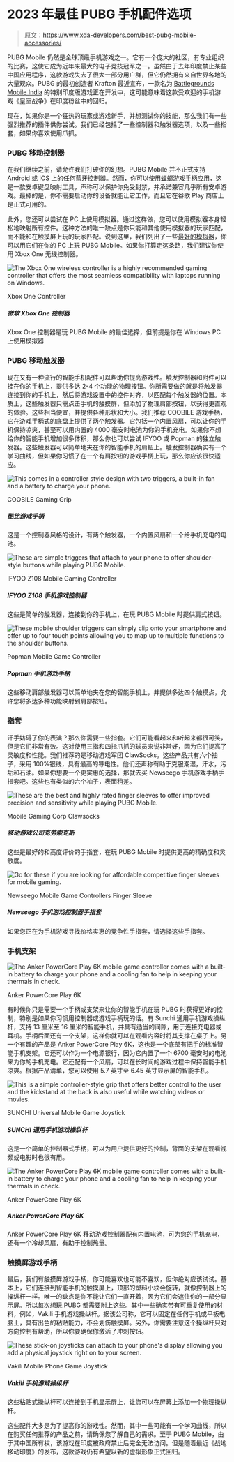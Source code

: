# 2023 年最佳 PUBG 手机配件选项

> 原文：<https://www.xda-developers.com/best-pubg-mobile-accessories/>

PUBG Mobile 仍然是全球顶级手机游戏之一。它有一个庞大的社区，有专业组织的比赛，这使它成为近年来最大的电子竞技冠军之一。虽然由于去年印度禁止某些中国应用程序，这款游戏失去了很大一部分用户群，但它仍然拥有来自世界各地的大量观众。PUBG 的最初创造者 Krafton 最近宣布，一款名为 [Battlegrounds Mobile India](https://www.xda-developers.com/battlegrounds-mobile-india-teaser/) 的特别印度版游戏正在开发中，这可能意味着这款受欢迎的手机游戏《皇室战争》在印度粉丝中的回归。

现在，如果你是一个狂热的玩家或游戏新手，并想测试你的技能，那么我们有一些强烈推荐的插件供你尝试。我们已经包括了一些控制器和触发器选项，以及一些指套，如果你喜欢使用爪抓。

### PUBG 移动控制器

在我们继续之前，请允许我们打破你的幻想。PUBG Mobile 并不正式支持 Android 或 iOS 上的任何蓝牙控制器。然而，你可以使用[螳螂游戏手柄应用，](https://www.xda-developers.com/mantis-gamepad-keymapper-app/)这是一款安卓键盘映射工具，声称可以保护你免受封禁，并承诺兼容几乎所有安卓游戏。最棒的是，你不需要启动你的设备就能让它工作，而且它在谷歌 Play 商店上是正式可用的。

此外，您还可以尝试在 PC 上使用模拟器。通过这样做，您可以使用模拟器本身轻松地映射所有控件。这种方法的唯一缺点是你只能和其他使用模拟器的玩家匹配，而不能和在触摸屏上玩的玩家匹配。说到这里，我们列出了一些[最好的模拟器](https://www.xda-developers.com/pubg-mobile-emulator/)，你可以用它们在你的 PC 上玩 PUBG Mobile。如果你打算走这条路，我们建议你使用 Xbox One 无线控制器。

 <picture>![The Xbox One wireless controller is a highly recommended gaming controller that offers the most seamless compatibility with laptops running on Windows.](img/256b20d179b88ba42cba58ae6ff91c39.png)</picture> 

Xbox One Controller

##### 微软 Xbox One 控制器

Xbox One 控制器是玩 PUBG Mobile 的最佳选择，但前提是你在 Windows PC 上使用模拟器

### PUBG 移动触发器

现在又有一种流行的智能手机配件可以帮助你提高游戏性。触发控制器和附件可以挂在你的手机上，提供多达 2-4 个功能的物理按钮。你所需要做的就是将触发器连接到你的手机上，然后将游戏设置中的控件对齐，以匹配每个触发器的位置。本质上，这些触发器只需点击手机的触摸屏，但添加了物理肩部按钮，以获得更直观的体验。这些相当便宜，并提供各种形状和大小。我们推荐 COOBILE 游戏手柄，它在游戏手柄式的底盘上提供了两个触发器。它包括一个内置风扇，可以让你的手机保持凉爽，甚至可以用内置的 4000 毫安时电池为你的手机充电。如果你不想给你的智能手机增加很多体积，那么你也可以尝试 IFYOO 或 Popman 的独立触发器。这些触发器可以简单地夹在你的智能手机的肩钮上。触发控制器确实有一个学习曲线，但如果你习惯了在一个有肩按钮的游戏手柄上玩，那么你应该很快适应。

 <picture>![This comes in a controller style design with two triggers, a built-in fan and a battery to charge your phone.](img/8f3b26b04f06b414c5df250ba0f54cb1.png)</picture> 

COOBILE Gaming Grip

##### 酷比游戏手柄

这是一个控制器风格的设计，有两个触发器，一个内置风扇和一个给手机充电的电池。

 <picture>![These are simple triggers that attach to your phone to offer shoulder-style buttons while playing PUBG Mobile.](img/d5a1094ec17b06531a5fe5793e9d8191.png)</picture> 

IFYOO Z108 Mobile Gaming Controller

##### IFYOO Z108 手机游戏控制器

这些是简单的触发器，连接到你的手机上，在玩 PUBG Mobile 时提供肩式按钮。

 <picture>![These mobile shoulder triggers can simply clip onto your smartphone and offer up to four touch points allowing you to map up to multiple functions to the shoulder buttons.](img/a40de49ba0d2345b127914409157664f.png)</picture> 

Popman Mobile Game Controller

##### Popman 手机游戏手柄

这些移动肩部触发器可以简单地夹在您的智能手机上，并提供多达四个触摸点，允许您将多达多种功能映射到肩部按钮。

### 指套

汗手妨碍了你的表演？那么你需要一些指套。它们可能看起来和听起来都很可笑，但是它们非常有效。这对使用三指和四指爪抓的球员来说非常好，因为它们提高了灵敏度和性能。我们推荐的是移动游戏军团 ClawSocks。这些产品共有六个袖子，采用 100%银线，具有最高的导电性。他们还声称有助于克服潮湿，汗水，污垢和石油。如果你想要一个更实惠的选择，那就去买 Newseego 手机游戏手柄手指套吧。这些也有类似的六个袖子，表面稍差。

 <picture>![These are the best and highly rated finger sleeves to offer improved precision and sensitivity while playing PUBG Mobile.](img/057febf2a64aced5bcb54e555b63d4ad.png)</picture> 

Mobile Gaming Corp Clawsocks

##### 移动游戏公司克劳索克斯

这些是最好的和高度评价的手指套，在玩 PUBG Mobile 时提供更高的精确度和灵敏度。

 <picture>![Go for these if you are looking for affordable competitive finger sleeves for mobile gaming.](img/dd1f531c53dc6a5cf00792d2cebcd22b.png)</picture> 

Newseego Mobile Game Controllers Finger Sleeve

##### Newseego 手机游戏控制器手指套

如果您正在为手机游戏寻找价格实惠的竞争性手指套，请选择这些手指套。

### 手机支架

 <picture>![The Anker PowerCore Play 6K mobile game controller comes with a built-in battery to charge your phone and a cooling fan to help in keeping your thermals in check.](img/22198543529061e7d032d258e5d57ef5.png)</picture> 

Anker PowerCore Play 6K

有时候你只是需要一个手柄或支架来让你的智能手机在玩 PUBG 时获得更好的控制，特别是如果你习惯用控制器或游戏手柄玩的话。有 Sunchi 通用手机游戏操纵杆，支持 13 厘米至 16 厘米的智能手机，并具有适当的间隙，用于连接充电器或耳机。手柄后面还有一个支架，这样你就可以在观看内容时将其支撑在桌子上。另一个有趣的产品是 Anker PowerCore Play 6K，这也是一个底部有把手的标准智能手机支架。它还可以作为一个电源银行，因为它内置了一个 6700 毫安时的电池来为你的手机充电。它还配有一个风扇，可以在长时间的游戏过程中保持智能手机凉爽。根据产品清单，您可以使用 5.7 英寸至 6.45 英寸显示屏的智能手机。

 <picture>![This is a simple controller-style grip that offers better control to the user and the kickstand at the back is also useful while watching videos or movies.](img/09eb297f2694305013fad20498e2ed73.png)</picture> 

SUNCHI Universal Mobile Game Joystick

##### SUNCHI 通用手机游戏操纵杆

这是一个简单的控制器式手柄，可以为用户提供更好的控制，背面的支架在观看视频或电影时也很有用。

 <picture>![The Anker PowerCore Play 6K mobile game controller comes with a built-in battery to charge your phone and a cooling fan to help in keeping your thermals in check.](img/22198543529061e7d032d258e5d57ef5.png)</picture> 

Anker PowerCore Play 6K

##### Anker PowerCore Play 6K

Anker PowerCore Play 6K 移动游戏控制器配有内置电池，可为您的手机充电，还有一个冷却风扇，有助于控制热量。

### 触摸屏游戏手柄

最后，我们有触摸屏游戏手柄，你可能喜欢也可能不喜欢，但你绝对应该试试。基本上，它们连接到智能手机的触摸屏上，顶部的塑料小块会旋转，就像控制器上的操纵杆一样。唯一的缺点是你不能让它们一直开着，因为它们会遮住你的一部分显示屏。所以每次想玩 PUBG 都需要附上这些。其中一些确实带有可重复使用的材料，例如，Vakili 手机游戏操纵杆。据该公司称，它可以固定在任何手机或平板电脑上，具有出色的粘贴能力，不会划伤触摸屏。另外，你需要注意这个操纵杆只对方向控制有帮助，所以你要确保你激活了冲刺按钮。

 <picture>![These stick-on joysticks can attach to your phone's display allowing you add a physical joystick right on to your screen.](img/16322019946bef226085d966ce546f74.png)</picture> 

Vakili Mobile Phone Game Joystick

##### Vakili 手机游戏操纵杆

这些粘贴式操纵杆可以连接到手机显示屏上，让您可以在屏幕上添加一个物理操纵杆。

这些配件大多是为了提高你的游戏性。然而，其中一些可能有一个学习曲线，所以在购买任何推荐的产品之前，请确保您了解自己的需求。至于 PUBG Mobile，由于其中国所有权，该游戏在印度被政府禁止后完全无法访问。但是随着最近《战地移动印度》的发布，这款游戏仍有希望以新的虚拟形象正式回归。
